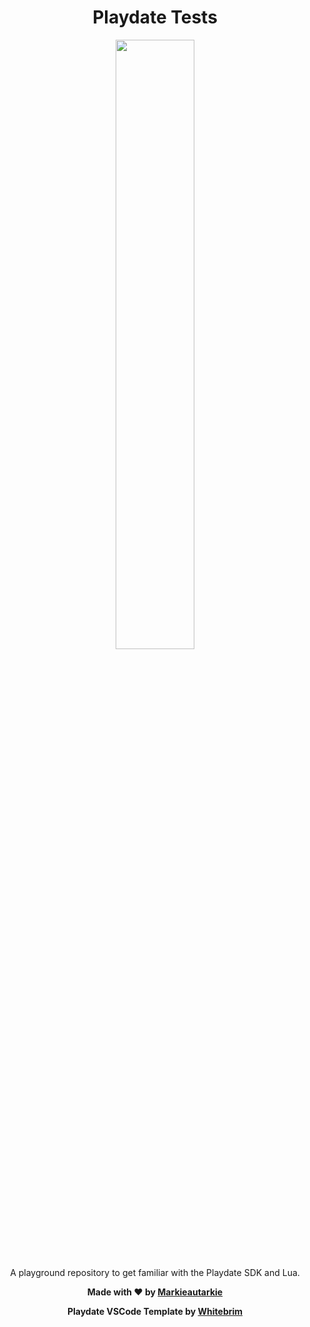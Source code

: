 <div id="header" align="center">
  <h1>Playdate Tests</h1>
  <p><img src="https://static-fastly.play.date/static/images/playdate-turned.329b7351343f.png" width="50%"/></p>
  <p>A playground repository to get familiar with the Playdate SDK and Lua.</p>
  <p><strong>Made with &#10084; by <a href="https://github.com/Markieautarkie">Markieautarkie</a></strong></p>
  <p><strong>Playdate VSCode Template by <a href="https://github.com/Whitebrim">Whitebrim</a></strong></p>
</div>
